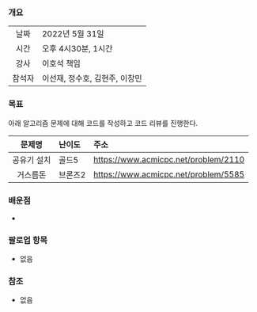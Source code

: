 
### 개요
|  |  |
| :---:  | :--- |
| 날짜 | 2022년 5월 31일 |
| 시간 | 오후 4시30분, 1시간 |
| 강사 | 이호석 책임 |
| 참석자 | 이선재, 정수호, 김현주, 이창민 |

### 목표
아래 알고리즘 문제에 대해 코드를 작성하고 코드 리뷰를 진행한다.

| 문제명 | 난이도 | 주소 |
| :---:  | :--- | :--- |
| 공유기 설치 | 골드5 | https://www.acmicpc.net/problem/2110 |
| 거스름돈 | 브론즈2 | https://www.acmicpc.net/problem/5585 |

### 배운점
+
 
### 팔로업 항목
+ 없음

### 참조
+ 없음
